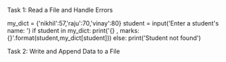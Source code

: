 Task 1: Read a File and Handle Errors 

my_dict = {'nikhil':57,'raju':70,'vinay':80}
student = input('Enter a student\'s name: ')
if student in my_dict:
    print('{} , marks: {}'.format(student,my_dict[student]))
else:
    print('Student not found')


Task 2: Write and Append Data to a File

